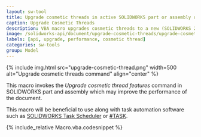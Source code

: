 ```yaml
---
layout: sw-tool
title: Upgrade cosmetic threads in active SOLIDWORKS part or assembly using SOLIDWORKS API
caption: Upgrade Cosmetic Threads
description: VBA macro upgrades cosmetic threads to a new (SOLIDWORKS 2020) version which allows to improve performance of the document
image: /solidworks-api/document/upgrade-cosmetic-threads/upgrade-cosmetic-thread.png
labels: [api, upgrade, performance, cosmetic thread]
categories: sw-tools
group: Model
---
```

{% include img.html src="upgrade-cosmetic-thread.png" width=500 alt="Upgrade cosmetic threads command" align="center" %}

This macro invokes the *Upgrade cosmetic thread features* command in SOLIDWORKS part and assembly which may improve the performance of the document.

This macro will be beneficial to use along with task automation software such as [SOLIDWORKS Task Scheduler](https://help.solidworks.com/2019/English/SolidWorks/sldworks/c_SOLIDWORKS_Task_Scheduler_Overview.htm) or [#TASK](https://centralinnovation.com/solidworks/extensions/task-by-central-innovation).

{% include_relative Macro.vba.codesnippet %}

